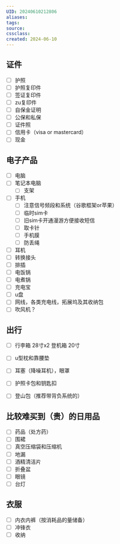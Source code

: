 ```yaml
---
UID: 20240610212806 
aliases: 
tags: 
source: 
cssclass: 
created: 2024-06-10
---
```

## 证件
- [ ] 护照
- [ ] 护照复印件
- [ ] 签证复印件
- [ ] zu复印件
- [ ] 自保金证明
- [ ] 公保和私保
- [ ] 证件照
- [ ] 信用卡（visa or mastercard）
- [ ] 现金
## 电子产品

- [ ] 电脑
- [ ] 笔记本电脑
	- [ ] 支架
- [ ] 手机
	- [ ] 注意信号频段和系统（谷歌框架or苹果）
	- [ ] 临时sim卡
	- [ ] 旧sim卡开通漫游方便接收短信
	- [ ] 取卡针
	- [ ] 手机膜
	- [ ] 防丢绳
- [ ] 耳机
- [ ] 转换接头
- [ ] 排插
- [ ] 电饭锅
- [ ] 电煮锅
- [ ] 充电宝
- [ ] u盘
- [ ] 网线，各类充电线，拓展坞及其收纳包
- [ ] 吹风机？

## 出行
- [ ] 行李箱 28寸x2 登机箱 20寸
- [ ] u型枕和靠腰垫
- [ ] 耳塞（降噪耳机），眼罩
- [ ] 护照卡包和钥匙扣
- [ ] 登山包（推荐带背负系统的）


## 比较难买到（贵）的日用品

- [ ] 药品（处方药）
- [ ] 围裙
- [ ] 真空压缩袋和压缩机
- [ ] 地漏
- [ ] 酒精清洁片
- [ ] 折叠盆
- [ ] 眼镜
- [ ] 台灯

## 衣服

- [ ] 内衣内裤（按消耗品的量储备）
- [ ] 冲锋衣
- [ ] 收纳